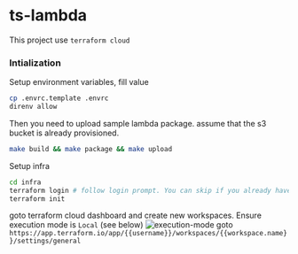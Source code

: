 # ts-lambda
This project use `terraform cloud`

### Intialization
Setup environment variables, fill value
```sh
cp .envrc.template .envrc
direnv allow
```

Then you need to upload sample lambda package. assume that the s3 bucket is already provisioned.
```sh
make build && make package && make upload
```

Setup infra
```sh
cd infra
terraform login # follow login prompt. You can skip if you already have a session.
terraform init
```

goto terraform cloud dashboard and create new workspaces. Ensure execution mode is `Local` (see below)
![execution-mode](https://cdn.saeh.io/terraform/a5500ffa-0b03-424a-8507-ffc04dd38d41.png)
goto `https://app.terraform.io/app/{{username}}/workspaces/{{workspace.name}}/settings/general`
